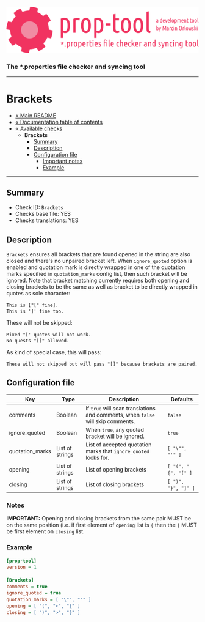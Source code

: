 ![prop-tool logo](../../artwork/prop-tool-logo.png)

### The *.properties file checker and syncing tool ###

---

# Brackets #

* [« Main README](../../README.md)
* [« Documentation table of contents](../README.md)
* [« Available checks](README.md)
  * **Brackets**
    * [Summary](#summary)
    * [Description](#description)
    * [Configuration file](#configuration-file)
      * [Important notes](#notes)
      * [Example](#example)

---

## Summary ##

* Check ID: `Brackets`
* Checks base file: YES
* Checks translations: YES

## Description ##

`Brackets` ensures all brackets that are found opened in the string are also closed and there's no unpaired bracket left.
When `ignore_quoted` option is enabled and quotation mark is directly wrapped in one of the quotation marks specified
in `quotation_marks` config list, then such bracket will be ignored. Note that bracket matching currently requires
both opening and closing brackets to be the same as well as bracket to be directly wrapped in quotes as sole character:

```text
This is ["[" fine].
This is ']' fine too.
```

These will not be skipped:

```text
Mixed "[' quotes will not work.
No quests "[[" allowed.
```

As kind of special case, this will pass:

```text
These will not skipped but will pass "[]" because brackets are paired.
```

## Configuration file ##

| Key      | Type      | Description | Defaults |
|----------|-----------|-------------|----------|
| comments | Boolean         | If `true` will scan translations and comments, when `false` will skip comments. | `false` |
| ignore_quoted | Boolean | When `true`, any quoted bracket will be ignored. | `true` |
| quotation_marks | List of strings | List of accepted quotation marks that `ignore_quoted` looks for. | `[ "\"", "'" ]` |
| opening  | List of strings | List of opening brackets  | `[ "(", "{", "[" ]` |
| closing  | List of strings | List of closing brackets  | `[ ")", "}", "]" ]` |

### Notes ###

**IMPORTANT:** Opening and closing brackets from the same pair MUST be on the same position (i.e. if first element of `opening` list
is `{` then the `}` MUST be first element on `closing` list.

### Example ###

```ini
[prop-tool]
version = 1

[Brackets]
comments = true
ignore_quoted = true
quotation_marks = [ "\"", "'" ] 
opening = [ "(", "<", "{" ]
closing = [ ")", ">", "}" ]
```
